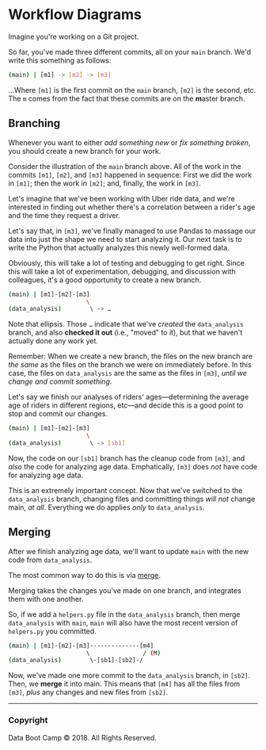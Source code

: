 # Workflow Diagrams

Imagine you're working on a Git project.

So far, you've made three different commits, all on your `main` branch. We'd write this something as follows:

```bash
(main) | [m1] -> [m2] -> [m3]
```

…Where `[m1]` is the first commit on the `main` branch, `[m2]` is the second, etc. The `m` comes from the fact that these commits are on the **m**aster branch.

## Branching

Whenever you want to either _add something new_ or _fix something broken_, you should create a new branch for your work.

Consider the illustration of the `main` branch above. All of the work in the commits `[m1]`, `[m2]`, and `[m3]` happened in sequence: First we did the work in `[m1]`; then the work in `[m2]`; and, finally, the work in `[m3]`.

Let's imagine that we've been working with Uber ride data, and we're interested in finding out whether there's a correlation between a rider's age and the time they request a driver.

Let's say that, in `[m3]`, we've finally managed to use Pandas to massage our data into just the shape we need to start analyzing it. Our next task is to write the Python that actually analyzes this newly well-formed data.

Obviously, this will take a lot of testing and debugging to get right. Since this will take a lot of experimentation, debugging, and discussion with colleagues, it's a good opportunity to create a new branch.

```bash
(main) | [m1]-[m2]-[m3]
                      \
(data_analysis)        \ -> …
```

Note that ellipsis. Those `…` indicate that we've _created_ the `data_analysis` branch, and also **checked it out** (i.e., "moved" to it), but that we haven't actually done any work yet.

Remember: When we create a new branch, the files on the new branch are _the same_ as the files on the branch we were on immediately before. In this case, the files on `data_analysis` are the same as the files in `[m3]`, _until we change and commit something_.

Let's say we finish our analyses of riders' ages—determining the average age of riders in different regions, etc—and decide this is a good point to stop and commit our changes.

```bash
(main) | [m1]-[m2]-[m3]
                      \
(data_analysis)        \ -> [sb1]
```

Now, the code on our `[sb1]` branch has the cleanup code from `[m3]`, and _also_ the code for analyzing age data. Emphatically, `[m3]` does _not_ have code for analyzing age data.

This is an extremely important concept. Now that we've switched to the `data_analysis` branch, changing files and committing things _will not_ change main, _at all_. Everything we do applies _only_ to `data_analysis`.

## Merging

After we finish analyzing age data, we'll want to update `main` with the new code from `data_analysis`.

The most common way to do this is via [merge](https://git-scm.com/docs/git-merge).

Merging takes the changes you've made on one branch, and integrates them with one another.

So, if we add a `helpers.py` file in the `data_analysis` branch, then merge `data_analysis` with `main`, `main` will also have the most recent version of `helpers.py` you committed.

```bash
(main) | [m1]-[m2]-[m3]--------------[m4]
                      \               / (M)
(data_analysis)        \-[sb1]-[sb2]-/
```

Now, we've made one more commit to the `data_analysis` branch, in `[sb2]`. Then, we **merge** it into main. This means that `[m4]` has all the files from `[m3]`, _plus_ any changes and new files from `[sb2]`.

- - -

### Copyright

Data Boot Camp © 2018. All Rights Reserved.
